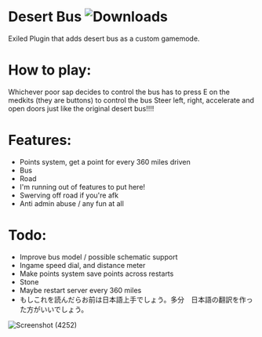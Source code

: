 # Desert Bus ![Downloads](https://img.shields.io/github/downloads/morgana-x/ScpSL-DesertBus/total)
Exiled Plugin that adds desert bus as a custom gamemode.

# How to play:
Whichever poor sap decides to control the bus has to press E on the medkits (they are buttons) to control the bus
Steer left, right, accelerate and open doors just like the original desert bus!!!!

# Features:
+ Points system, get a point for every 360 miles driven
+ Bus
+ Road
+ I'm running out of features to put here!
+ Swerving off road if you're afk
+ Anti admin abuse / any fun at all

# Todo:
+ Improve bus model / possible schematic support
+ Ingame speed dial, and distance meter 
+ Make points system save points across restarts
+ Stone
+ Maybe restart server every 360 miles
+ もしこれを読んだらお前は日本語上手でしょう。多分　日本語の翻訳を作った方がいいでしょう。

![Screenshot (4252)](https://github.com/morgana-x/ScpSL-DesertBus/assets/89588301/a9ea1715-6620-4703-8184-285585c3e133)

